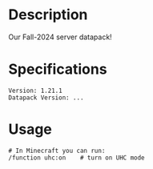 # Description
Our Fall-2024 server datapack!

# Specifications
```
Version: 1.21.1
Datapack Version: ...
```

# Usage
```
# In Minecraft you can run:
/function uhc:on    # turn on UHC mode
```